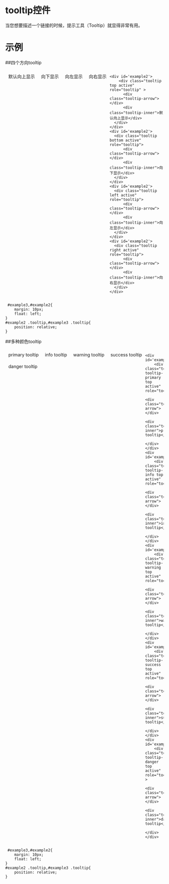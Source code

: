 # tooltip控件

当您想要描述一个链接的时候，提示工具（Tooltip）就显得非常有用。


# 示例





##四个方向tooltip 

<div class="example-content"><div id='example2'>
    <div class="tooltip top active" role="tooltip" >
      <div class="tooltip-arrow"></div>
      <div class="tooltip-inner">默认向上显示</div>
  </div>
</div>
<div id='example2'>
  <div class="tooltip bottom active" role="tooltip">
      <div class="tooltip-arrow"></div>
      <div class="tooltip-inner">向下显示</div>
  </div>
</div>
<div id='example2'>
  <div class="tooltip left active" role="tooltip">
      <div class="tooltip-arrow"></div>
      <div class="tooltip-inner">向左显示</div>
  </div>
</div>
<div id='example2'>
  <div class="tooltip right active" role="tooltip">
      <div class="tooltip-arrow"></div>
      <div class="tooltip-inner">向右显示</div>
  </div>
</div></div>

<div class="example-content ex-hide"><style>
 #example3,#example2{
    margin: 10px;
    float: left;
}
#example2 .tooltip,#example3 .tooltip{
	position: relative;
}
</style></div>

<div class="examples-code"><pre><code>
&lt;div id='example2'>
    &lt;div class="tooltip top active" role="tooltip" >
      &lt;div class="tooltip-arrow">&lt;/div>
      &lt;div class="tooltip-inner">默认向上显示&lt;/div>
  &lt;/div>
&lt;/div>
&lt;div id='example2'>
  &lt;div class="tooltip bottom active" role="tooltip">
      &lt;div class="tooltip-arrow">&lt;/div>
      &lt;div class="tooltip-inner">向下显示&lt;/div>
  &lt;/div>
&lt;/div>
&lt;div id='example2'>
  &lt;div class="tooltip left active" role="tooltip">
      &lt;div class="tooltip-arrow">&lt;/div>
      &lt;div class="tooltip-inner">向左显示&lt;/div>
  &lt;/div>
&lt;/div>
&lt;div id='example2'>
  &lt;div class="tooltip right active" role="tooltip">
      &lt;div class="tooltip-arrow">&lt;/div>
      &lt;div class="tooltip-inner">向右显示&lt;/div>
  &lt;/div>
&lt;/div></code></pre>
</div>

<div class="examples-code"><pre><code>
 #example3,#example2{
    margin: 10px;
    float: left;
}
#example2 .tooltip,#example3 .tooltip{
	position: relative;
}</code></pre>
</div>




##多种颜色tooltip
<div class="example-content"><div id='example3'>
    <div class="tooltip tooltip-primary top active" role="tooltip">
        <div class="tooltip-arrow"></div>
        <div class="tooltip-inner">primary tooltip</div>
    </div>
</div>
<div id='example3'>
    <div class="tooltip tooltip-info top active" role="tooltip">
        <div class="tooltip-arrow"></div>
        <div class="tooltip-inner">info tooltip</div>
    </div>
</div>
<div id='example3'>
    <div class="tooltip tooltip-warning top active" role="tooltip">
        <div class="tooltip-arrow"></div>
        <div class="tooltip-inner">warning tooltip</div>
    </div>
</div>
<div id='example3'>
    <div class="tooltip tooltip-success top active" role="tooltip">
        <div class="tooltip-arrow"></div>
        <div class="tooltip-inner">success tooltip</div>
    </div>
</div>
<div id='example3'>
    <div class="tooltip tooltip-danger top active" role="tooltip" >
        <div class="tooltip-arrow"></div>
        <div class="tooltip-inner">danger tooltip</div>
    </div>
</div></div>

<div class="example-content ex-hide"><style>
 #example3,#example2{
    margin: 10px;
    float: left;
}
#example2 .tooltip,#example3 .tooltip{
	position: relative;
}
</style></div>

<div class="examples-code"><pre><code>
&lt;div id='example3'>
    &lt;div class="tooltip tooltip-primary top active" role="tooltip">
        &lt;div class="tooltip-arrow">&lt;/div>
        &lt;div class="tooltip-inner">primary tooltip&lt;/div>
    &lt;/div>
&lt;/div>
&lt;div id='example3'>
    &lt;div class="tooltip tooltip-info top active" role="tooltip">
        &lt;div class="tooltip-arrow">&lt;/div>
        &lt;div class="tooltip-inner">info tooltip&lt;/div>
    &lt;/div>
&lt;/div>
&lt;div id='example3'>
    &lt;div class="tooltip tooltip-warning top active" role="tooltip">
        &lt;div class="tooltip-arrow">&lt;/div>
        &lt;div class="tooltip-inner">warning tooltip&lt;/div>
    &lt;/div>
&lt;/div>
&lt;div id='example3'>
    &lt;div class="tooltip tooltip-success top active" role="tooltip">
        &lt;div class="tooltip-arrow">&lt;/div>
        &lt;div class="tooltip-inner">success tooltip&lt;/div>
    &lt;/div>
&lt;/div>
&lt;div id='example3'>
    &lt;div class="tooltip tooltip-danger top active" role="tooltip" >
        &lt;div class="tooltip-arrow">&lt;/div>
        &lt;div class="tooltip-inner">danger tooltip&lt;/div>
    &lt;/div>
&lt;/div></code></pre>
</div>

<div class="examples-code"><pre><code>
 #example3,#example2{
    margin: 10px;
    float: left;
}
#example2 .tooltip,#example3 .tooltip{
	position: relative;
}</code></pre>
</div>


